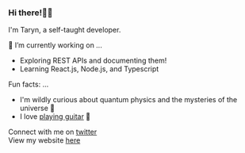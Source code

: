 ### Hi there!👋🏾

I'm Taryn, a self-taught developer. 

🔭 I’m currently working on ...
- Exploring REST APIs and documenting them!
- Learning React.js, Node.js, and Typescript

Fun facts: ...
- I'm wildly curious about quantum physics and the mysteries of the universe 🌌 
- I love [playing guitar](https://www.instagram.com/kingtheguitarist/) 🎸 



Connect with me on [twitter](https://www.twitter.com/iimkiing)<br>
View my website [here](https://www.kingcodes.dev)

<!--- [![Taryn's GitHub stats](https://github-readme-stats.vercel.app/api?username=Tk1ng)](https://github.com/tk1ng/github-readme-stats)--->
